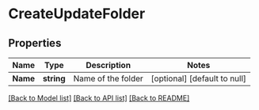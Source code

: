 # CreateUpdateFolder

## Properties
Name | Type | Description | Notes
------------ | ------------- | ------------- | -------------
**Name** | **string** | Name of the folder | [optional] [default to null]

[[Back to Model list]](../README.md#documentation-for-models) [[Back to API list]](../README.md#documentation-for-api-endpoints) [[Back to README]](../README.md)


